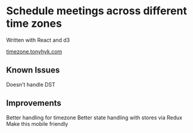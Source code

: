 # Schedule meetings across different time zones
Written with React and d3

[timezone.tonyhyk.com](timezone.tonyhyk.com)

## Known Issues
Doesn't handle DST

## Improvements
Better handling for timezone
Better state handling with stores via Redux
Make this mobile friendly
